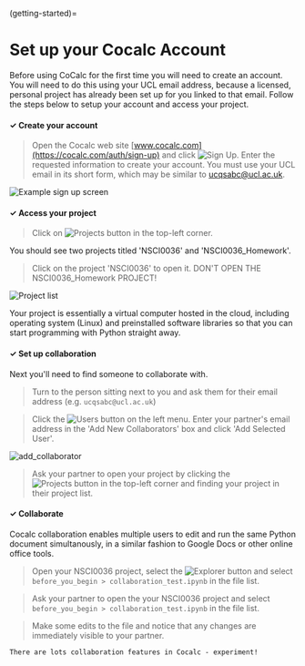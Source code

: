 (getting-started)=
# Set up your Cocalc Account

Before using CoCalc for the first time you will need to create an account. You will need to do this using your UCL email address, because a licensed, personal project has already been set up for you linked to that email. Follow the steps below to setup your account and access your project.

<h4> ✓  Create your account</h4>

> Open the Cocalc web site [www.cocalc.com](https://cocalc.com/auth/sign-up) and click ![Sign Up](sign_up.png). Enter the requested information to create your account. You must use your UCL email in its short form, which may be similar to [ucqsabc@ucl.ac.uk](https://myaccount.microsoft.com/?ref=MeControl).

![Example sign up screen](sign_up_2.png)

<h4> ✓ Access your project</h4>

> Click on ![Projects button](cocalc_projects_button.png) in the top-left corner.

You should see two projects titled 'NSCI0036' and 'NSCI0036_Homework'.

> Click on the project 'NSCI0036' to open it. DON'T OPEN THE NSCI0036_Homework PROJECT!

![Project list](cocalc_projects.png)

Your project is essentially a virtual computer hosted in the cloud, including operating system (Linux) and preinstalled software libraries so that you can start programming with Python straight away.

<h4> ✓ Set up collaboration</h4>

Next you'll need to find someone to collaborate with.

> Turn to the person sitting next to you and ask them for their email address (e.g. `ucqsabc@ucl.ac.uk`)

> Click the ![Users](cocalc_users.png) button on the left menu. Enter your partner's email address in the 'Add New Collaborators' box and click 'Add Selected User'.

![add_collaborator](add_collaborator.png)

> Ask your partner to open your project by clicking the ![Projects button](cocalc_projects_button.png) in the top-left corner and finding your project in their project list.

<h4> ✓ Collaborate</h4>

Cocalc collaboration enables multiple users to edit and run the same Python document simultanously, in a similar fashion to Google Docs or other online office tools.

> Open your NSCI0036 project, select the ![Explorer](explorer.png) button and select `before_you_begin > collaboration_test.ipynb` in the file list.

> Ask your partner to open the your NSCI0036 project and select `before_you_begin > collaboration_test.ipynb` in the file list.

> Make some edits to the file and notice that any changes are immediately visible to your partner.

```{admonition} Experiment!
There are lots collaboration features in Cocalc - experiment!
```




